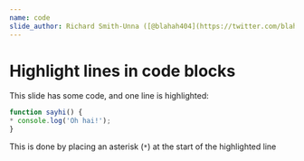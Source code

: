 ```yaml
---
name: code
slide_author: Richard Smith-Unna ([@blahah404](https://twitter.com/blahah404))
---
```

# Highlight lines in code blocks

This slide has some code, and one line is highlighted:

```js
function sayhi() {
* console.log('Oh hai!');
}
```

This is done by placing an asterisk (`*`) at the start of the highlighted line
